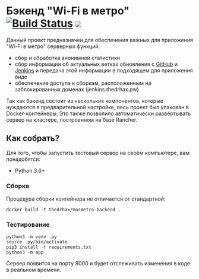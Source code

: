 # Бэкенд "Wi-Fi в метро" [![Build Status](https://local.thedrhax.pw/jenkins/job/backend/badge/icon)](https://local.thedrhax.pw/jenkins/job/backend/) [![](https://images.microbadger.com/badges/image/thedrhax/mosmetro-backend.svg)](https://hub.docker.com/r/thedrhax/mosmetro-backend)

Данный проект предназначен для обеспечения важных для приложения "Wi-Fi в метро" серверных функций:

* сбор и обработка анонимной статистики
* сбор информации об актуальных ветках обновления с [GitHub](https://github.com/mosmetro-android/mosmetro-android/releases) и [Jenkins](https://jenkins.thedrhax.pw/job/MosMetro-Android/) и передача этой информации в подходящем для приложения виде
* обеспечение доступа к сборкам, расположенным на заблокированных доменах (jenkins.thedrhax.pw)

Так как бэкенд состоит из нескольких компонентов, которые нуждаются в предварительной настройке, весь проект был упакован в Docker-контейнеры. Это также позволило автоматически развёртывать сервер на кластере, построенном на базе Rancher.

## Как собрать?

Для того, чтобы запустить тестовый сервер на своём компьютере, вам понадобятся:

* Python 3.6+

### Сборка

Процедура сборки контейнера не отличается от стандартной:

```
docker build -t thedrhax/mosmetro-backend .
```

### Тестирование

```
python3 -m venv .py
source .py/bin/activate
pip3 install -r requirements.txt
python3 -m app
```

Сервер появится на порту 8000 и будет отслеживать изменения в коде в реальном времени.
